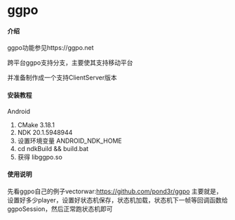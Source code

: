 # ggpo

#### 介绍
ggpo功能参见https://ggpo.net

跨平台ggpo支持分支，主要使其支持移动平台

并准备制作成一个支持ClientServer版本

#### 安装教程

Android
1.  CMake 3.18.1
2.  NDK 20.1.5948944
3.  设置环境变量 ANDROID_NDK_HOME
4.  cd ndkBuild && build.bat
5.  获得 libggpo.so

#### 使用说明

  先看ggpo自己的例子vectorwar:https://github.com/pond3r/ggpo
  主要就是，设置好多少player，设置好状态机保存，状态机加载，状态机下一帧等回调函数给ggpoSession，然后正常跑状态机即可

